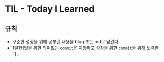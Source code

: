 # TIL - Today I Learned
## 규칙
- 꾸준한 성장을 위해 공부던 내용을 blog 또는 md로 남긴다
- 1일1커밋을 위한 의미없는 `commit`은 지양하고 성장을 위한 `commit`을 위해 노력한다.
